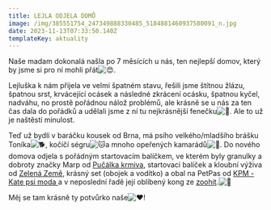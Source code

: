```yaml
---
title: LEJLA ODJELA DOMŮ
image: /img/385551754_247349888330485_5184881460937580091_n.jpg
date: 2023-11-13T07:33:50.140Z
templateKey: aktuality
---
```

Naše madam dokonalá našla po 7 měsících u nás, ten nejlepší domov, který by jsme si pro ní mohli přát![😍](https://static.xx.fbcdn.net/images/emoji.php/v9/t5b/1.5/16/1f60d.png).

Lejluška k nám přijela ve velmi špatném stavu, řešili jsme štítnou žlázu, špatnou srst, krvácející ocásek a následné zkrácení ocásku, špatnou kyčel, nadváhu, no prostě pořádnou nálož problémů, ale krásně se u nás za ten čas dala do pořádků a udělali jsme z ní tu nejkrásnější fenečku![🌺](https://static.xx.fbcdn.net/images/emoji.php/v9/tf2/1.5/16/1f33a.png).  [](<>)Ale to už je naštěstí minulost.

Teď už bydlí v baráčku kousek od Brna, má psího velkého/mladšího brášku Toníka![🐕](https://static.xx.fbcdn.net/images/emoji.php/v9/tc9/1.5/16/1f415.png), kočičí ségru![🐱](https://static.xx.fbcdn.net/images/emoji.php/v9/t3/1.5/16/1f431.png)a mnoho opeřených kamarádů![🦜](https://static.xx.fbcdn.net/images/emoji.php/v9/t34/1.5/16/1f99c.png). Do nového domova odjela s pořádným startovacím balíčkem, ve kterém byly granulky a dobroty značky Marp od [Pučálka krmiva](https://www.krmiva-pucalka.cz/), startovací balíček a kloubní výživa od [Zelená Země](https://www.facebook.com/groups/650759782685550/user/100063516852486/?__cft__[0]=AZU-VidIbl8n_Y6WlwLCHy0cRxArKDtYmFExjPjUqEMaX7JB4qZc2VjM54eaZ-OKrJIwG1rH_Z51rrganbD7F1hiwHqaE9C4FftTLfFUPOViJ8l0I0qG-E771vGl1SNe0WGjj6CXjDMzcjgRxBJwrkcl&__tn__=-]K-R), krásný set (obojek a vodítko) a obal na PetPas od [KPM - Kate psi moda ](https://www.kpm-katepsimoda.cz/)a v neposlední řadě její oblíbený kong ze [zoohit](https://www.zoohit.cz/).![🎁](https://static.xx.fbcdn.net/images/emoji.php/v9/tdd/1.5/16/1f381.png)

Měj se tam krásně ty potvůrko naše![❤️](https://static.xx.fbcdn.net/images/emoji.php/v9/tf3/1.5/16/2764.png)!